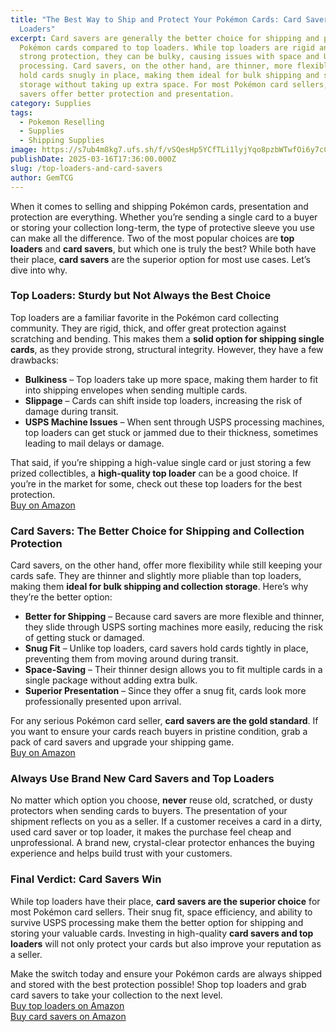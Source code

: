 ```yaml
---
title: "The Best Way to Ship and Protect Your Pokémon Cards: Card Savers vs. Top
  Loaders"
excerpt: Card savers are generally the better choice for shipping and protecting
  Pokémon cards compared to top loaders. While top loaders are rigid and provide
  strong protection, they can be bulky, causing issues with space and USPS
  processing. Card savers, on the other hand, are thinner, more flexible, and
  hold cards snugly in place, making them ideal for bulk shipping and safe
  storage without taking up extra space. For most Pokémon card sellers, card
  savers offer better protection and presentation.
category: Supplies
tags:
  - Pokemon Reselling
  - Supplies
  - Shipping Supplies
image: https://s7ub4m8kg7.ufs.sh/f/vSQesHp5YCfTLi1lyjYqo8pzbWTwfOi6y7cCsv9m0NYEgxSn
publishDate: 2025-03-16T17:36:00.000Z
slug: /top-loaders-and-card-savers
author: GemTCG
---
```

When it comes to selling and shipping Pokémon cards, presentation and protection are everything. Whether you’re sending a single card to a buyer or storing your collection long-term, the type of protective sleeve you use can make all the difference. Two of the most popular choices are **top loaders** and **card savers**, but which one is truly the best? While both have their place, **card savers** are the superior option for most use cases. Let’s dive into why.

### **Top Loaders: Sturdy but Not Always the Best Choice**

Top loaders are a familiar favorite in the Pokémon card collecting community. They are rigid, thick, and offer great protection against scratching and bending. This makes them a **solid option for shipping single cards**, as they provide strong, structural integrity. However, they have a few drawbacks:

* **Bulkiness** – Top loaders take up more space, making them harder to fit into shipping envelopes when sending multiple cards.
* **Slippage** – Cards can shift inside top loaders, increasing the risk of damage during transit.
* **USPS Machine Issues** – When sent through USPS processing machines, top loaders can get stuck or jammed due to their thickness, sometimes leading to mail delays or damage.

That said, if you’re shipping a high-value single card or just storing a few prized collectibles, a **high-quality top loader** can be a good choice. If you’re in the market for some, check out these top loaders for the best protection.  
[Buy on Amazon](https://amzn.to/4iwTY5O)

### **Card Savers: The Better Choice for Shipping and Collection Protection**

Card savers, on the other hand, offer more flexibility while still keeping your cards safe. They are thinner and slightly more pliable than top loaders, making them **ideal for bulk shipping and collection storage**. Here’s why they’re the better option:

* **Better for Shipping** – Because card savers are more flexible and thinner, they slide through USPS sorting machines more easily, reducing the risk of getting stuck or damaged.
* **Snug Fit** – Unlike top loaders, card savers hold cards tightly in place, preventing them from moving around during transit.
* **Space-Saving** – Their thinner design allows you to fit multiple cards in a single package without adding extra bulk.
* **Superior Presentation** – Since they offer a snug fit, cards look more professionally presented upon arrival.

For any serious Pokémon card seller, **card savers are the gold standard**. If you want to ensure your cards reach buyers in pristine condition, grab a pack of card savers and upgrade your shipping game.  
[Buy on Amazon](https://amzn.to/4i2cm6B)

### **Always Use Brand New Card Savers and Top Loaders**

No matter which option you choose, **never** reuse old, scratched, or dusty protectors when sending cards to buyers. The presentation of your shipment reflects on you as a seller. If a customer receives a card in a dirty, used card saver or top loader, it makes the purchase feel cheap and unprofessional. A brand new, crystal-clear protector enhances the buying experience and helps build trust with your customers.

### **Final Verdict: Card Savers Win**

While top loaders have their place, **card savers are the superior choice** for most Pokémon card sellers. Their snug fit, space efficiency, and ability to survive USPS processing make them the better option for shipping and storing your valuable cards. Investing in high-quality **card savers and top loaders** will not only protect your cards but also improve your reputation as a seller.

Make the switch today and ensure your Pokémon cards are always shipped and stored with the best protection possible! Shop top loaders and grab card savers to take your collection to the next level.  
[Buy top loaders on Amazon](https://amzn.to/4iwTY5O)  
[Buy card savers on Amazon](https://amzn.to/4i2cm6B)